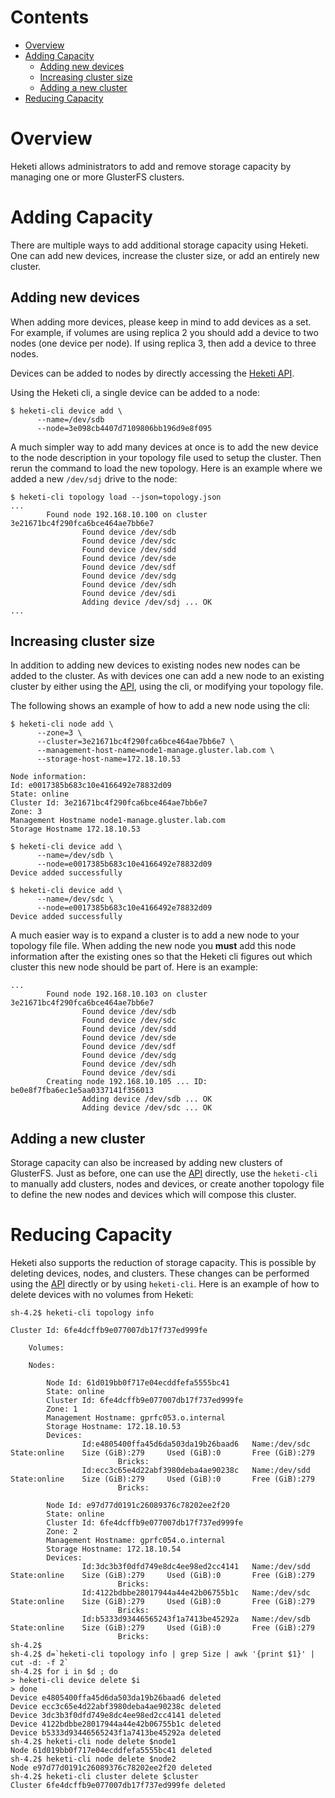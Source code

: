 # Contents
* [Overview](#overview)
* [Adding Capacity](#adding-capacity)
    * [Adding new devices](#adding-new-devices)
    * [Increasing cluster size](#increasing-cluster-size)
    * [Adding a new cluster](#adding-a-new-cluster)
* [Reducing Capacity](#reducing-capacity)


# Overview

Heketi allows administrators to add and remove storage capacity by managing
one or more GlusterFS clusters.

# Adding Capacity

There are multiple ways to add additional storage capacity using Heketi.
One can add new devices, increase the cluster size, or add an entirely
new cluster.

## Adding new devices

When adding more devices, please keep in mind to add devices as a set.
For example, if volumes are using replica 2 you should add a device to two
nodes (one device per node). If using replica 3, then add a device to three
nodes.

Devices can be added to nodes by directly accessing the
[Heketi API](../api/api.md).

Using the Heketi cli, a single device can be added to a node:

```
$ heketi-cli device add \
      --name=/dev/sdb
      --node=3e098cb4407d7109806bb196d9e8f095
```

A much simpler way to add many devices at once is to add the new device
to the node description in your topology file used to setup the cluster.
Then rerun the command to load the new topology.
Here is an example where we added a new `/dev/sdj` drive to the node:

```
$ heketi-cli topology load --json=topology.json
...
        Found node 192.168.10.100 on cluster 3e21671bc4f290fca6bce464ae7bb6e7
                Found device /dev/sdb
                Found device /dev/sdc
                Found device /dev/sdd
                Found device /dev/sde
                Found device /dev/sdf
                Found device /dev/sdg
                Found device /dev/sdh
                Found device /dev/sdi
                Adding device /dev/sdj ... OK
...
```

## Increasing cluster size

In addition to adding new devices to existing nodes new nodes can be
added to the cluster. As with devices one can add a new node to an
existing cluster by either using the [API](../api/api.md), using the cli,
or modifying your topology file.

The following shows an example of how to add a new node using the cli:

```
$ heketi-cli node add \
      --zone=3 \
      --cluster=3e21671bc4f290fca6bce464ae7bb6e7 \
      --management-host-name=node1-manage.gluster.lab.com \
      --storage-host-name=172.18.10.53

Node information:
Id: e0017385b683c10e4166492e78832d09
State: online
Cluster Id: 3e21671bc4f290fca6bce464ae7bb6e7
Zone: 3
Management Hostname node1-manage.gluster.lab.com
Storage Hostname 172.18.10.53

$ heketi-cli device add \
      --name=/dev/sdb \
      --node=e0017385b683c10e4166492e78832d09
Device added successfully

$ heketi-cli device add \
      --name=/dev/sdc \
      --node=e0017385b683c10e4166492e78832d09
Device added successfully
```

A much easier way is to expand a cluster is to add a new node to your
topology file file. When adding the new node you **must** add this node
information after the existing ones so that the Heketi cli figures out
which cluster this new node should be part of. Here is an example:

```
...
        Found node 192.168.10.103 on cluster 3e21671bc4f290fca6bce464ae7bb6e7
                Found device /dev/sdb
                Found device /dev/sdc
                Found device /dev/sdd
                Found device /dev/sde
                Found device /dev/sdf
                Found device /dev/sdg
                Found device /dev/sdh
                Found device /dev/sdi
        Creating node 192.168.10.105 ... ID: be0e8f7fba6ec1e5aa0337141f356013
                Adding device /dev/sdb ... OK
                Adding device /dev/sdc ... OK
```

## Adding a new cluster

Storage capacity can also be increased by adding new clusters of GlusterFS.
Just as before, one can use the [API](../api/api.md) directly, use the
`heketi-cli` to manually add clusters, nodes and devices, or create another
topology file to define the new nodes and devices which will compose this
cluster.

# Reducing Capacity

Heketi also supports the reduction of storage capacity. This is possible
by deleting devices, nodes, and clusters. These changes can be
performed  using the [API](../api/api.md) directly or by using `heketi-cli`.
Here is an example of how to delete devices with no volumes from Heketi:

```
sh-4.2$ heketi-cli topology info

Cluster Id: 6fe4dcffb9e077007db17f737ed999fe

    Volumes:

    Nodes:

        Node Id: 61d019bb0f717e04ecddfefa5555bc41
        State: online
        Cluster Id: 6fe4dcffb9e077007db17f737ed999fe
        Zone: 1
        Management Hostname: gprfc053.o.internal
        Storage Hostname: 172.18.10.53
        Devices:
                Id:e4805400ffa45d6da503da19b26baad6   Name:/dev/sdc            State:online    Size (GiB):279     Used (GiB):0       Free (GiB):279
                        Bricks:
                Id:ecc3c65e4d22abf3980deba4ae90238c   Name:/dev/sdd            State:online    Size (GiB):279     Used (GiB):0       Free (GiB):279
                        Bricks:

        Node Id: e97d77d0191c26089376c78202ee2f20
        State: online
        Cluster Id: 6fe4dcffb9e077007db17f737ed999fe
        Zone: 2
        Management Hostname: gprfc054.o.internal
        Storage Hostname: 172.18.10.54
        Devices:
                Id:3dc3b3f0dfd749e8dc4ee98ed2cc4141   Name:/dev/sdd            State:online    Size (GiB):279     Used (GiB):0       Free (GiB):279
                        Bricks:
                Id:4122bdbbe28017944a44e42b06755b1c   Name:/dev/sdc            State:online    Size (GiB):279     Used (GiB):0       Free (GiB):279
                        Bricks:
                Id:b5333d93446565243f1a7413be45292a   Name:/dev/sdb            State:online    Size (GiB):279     Used (GiB):0       Free (GiB):279
                        Bricks:
sh-4.2$
sh-4.2$ d=`heketi-cli topology info | grep Size | awk '{print $1}' | cut -d: -f 2`
sh-4.2$ for i in $d ; do
> heketi-cli device delete $i
> done
Device e4805400ffa45d6da503da19b26baad6 deleted
Device ecc3c65e4d22abf3980deba4ae90238c deleted
Device 3dc3b3f0dfd749e8dc4ee98ed2cc4141 deleted
Device 4122bdbbe28017944a44e42b06755b1c deleted
Device b5333d93446565243f1a7413be45292a deleted
sh-4.2$ heketi-cli node delete $node1
Node 61d019bb0f717e04ecddfefa5555bc41 deleted
sh-4.2$ heketi-cli node delete $node2
Node e97d77d0191c26089376c78202ee2f20 deleted
sh-4.2$ heketi-cli cluster delete $cluster
Cluster 6fe4dcffb9e077007db17f737ed999fe deleted
```
